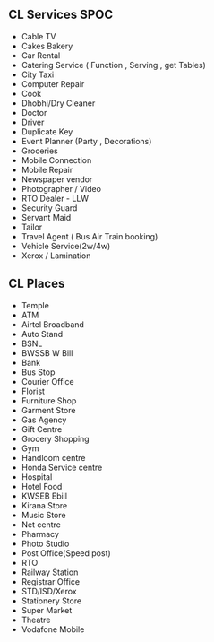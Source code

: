 ## CL Services SPOC
- Cable TV
- Cakes Bakery
- Car Rental
- Catering Service ( Function , Serving , get Tables)
- City Taxi
- Computer Repair
- Cook
- Dhobhi/Dry Cleaner
- Doctor
- Driver
- Duplicate Key
- Event Planner (Party ,   Decorations)
- Groceries
- Mobile Connection
- Mobile Repair
- Newspaper vendor
- Photographer / Video
- RTO Dealer - LLW
- Security Guard
- Servant Maid
- Tailor
- Travel Agent ( Bus Air Train booking)
- Vehicle Service(2w/4w)
- Xerox / Lamination


## CL Places
- Temple
- ATM
- Airtel Broadband
- Auto Stand
- BSNL
- BWSSB W Bill
- Bank
- Bus Stop
- Courier Office
- Florist
- Furniture Shop
- Garment Store
- Gas Agency
- Gift Centre
- Grocery Shopping
- Gym
- Handloom centre
- Honda Service centre
- Hospital
- Hotel Food
- KWSEB Ebill
- Kirana Store
- Music Store
- Net centre
- Pharmacy
- Photo Studio
- Post Office(Speed post)
- RTO
- Railway Station
- Registrar Office
- STD/ISD/Xerox
- Stationery Store
- Super Market
- Theatre
- Vodafone Mobile

